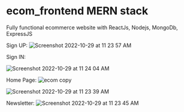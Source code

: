 # ecom_frontend MERN stack

Fully functional ecommerce  website with ReactJs, Nodejs, MongoDb, ExpressJS

Sign UP:
![Screenshot 2022-10-29 at 11 23 57 AM](https://github.com/gerapratik/ecom_frontend/assets/85092790/ef65876a-3349-45fe-8adf-97a837508e84)

Sign IN:

![Screenshot 2022-10-29 at 11 24 04 AM](https://github.com/gerapratik/ecom_frontend/assets/85092790/27c2c73a-6b59-43eb-abb6-64df13a839d4)

Home Page:
![ecom copy](https://github.com/gerapratik/ecom_frontend/assets/85092790/3a93b3b6-96d5-44d5-99b5-53eaaed7b533)

![Screenshot 2022-10-29 at 11 23 39 AM](https://github.com/gerapratik/ecom_frontend/assets/85092790/f104f5b1-c0ff-4552-bece-e00f310b8af1)


Newsletter:
![Screenshot 2022-10-29 at 11 23 45 AM](https://github.com/gerapratik/ecom_frontend/assets/85092790/01e0b7ab-fdc8-4157-9b65-b758a0402641)
